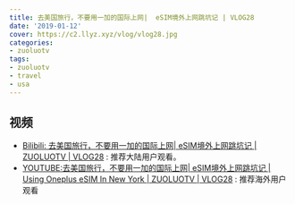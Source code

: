 ```yaml
---
title: 去美国旅行，不要用一加的国际上网|  eSIM境外上网跳坑记 | VLOG28
date: '2019-01-12'
cover: https://c2.llyz.xyz/vlog/vlog28.jpg
categories:
- zuoluotv
tags:
- zuoluotv
- travel
- usa
---
```


## 视频

- [Bilibili: 去美国旅行，不要用一加的国际上网| eSIM境外上网跳坑记 | ZUOLUOTV | VLOG28](https://www.bilibili.com/video/av40614699/) : 推荐大陆用户观看。
- [YOUTUBE:去美国旅行，不要用一加的国际上网| eSIM境外上网跳坑记 | Using Oneplus eSIM In New York | ZUOLUOTV | VLOG28](https://www.youtube.com/watch?v=C9ajYBAPzyE) : 推荐海外用户观看
